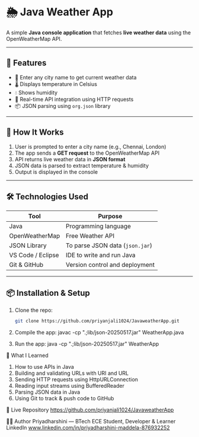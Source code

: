 # 🌦️ Java Weather App

A simple **Java console application** that fetches **live weather data** using the OpenWeatherMap API.

---

## 📌 Features

- 🔎 Enter any city name to get current weather data
- 🌡️ Displays temperature in Celsius
- 💧 Shows humidity
- 🔁 Real-time API integration using HTTP requests
- 📦 JSON parsing using `org.json` library

---

## 🚀 How It Works

1. User is prompted to enter a city name (e.g., Chennai, London)
2. The app sends a **GET request** to the OpenWeatherMap API
3. API returns live weather data in **JSON format**
4. JSON data is parsed to extract temperature & humidity
5. Output is displayed in the console

---

## 🛠️ Technologies Used

| Tool            | Purpose                         |
|-----------------|---------------------------------|
| Java            | Programming language            |
| OpenWeatherMap  | Free Weather API                |
| JSON Library    | To parse JSON data (`json.jar`) |
| VS Code / Eclipse | IDE to write and run Java     |
| Git & GitHub    | Version control and deployment  |

---

## 📦 Installation & Setup

1. Clone the repo:
   ```bash
   git clone https://github.com/priyanjali1024/JavaweatherApp.git

2. Compile the app:
javac -cp ".;lib/json-20250517.jar" WeatherApp.java

3. Run the app:
java -cp ".;lib/json-20250517.jar" WeatherApp

🧠 What I Learned

  1. How to use APIs in Java
  2. Building and validating URLs with URI and URL
  3. Sending HTTP requests using HttpURLConnection
  4. Reading input streams using BufferedReader
  5. Parsing JSON data in Java
  6. Using Git to track & push code to GitHub



🔗 Live Repository
    https://github.com/priyanjali1024/JavaweatherApp

👩‍💻 Author
Priyadharshini — BTech ECE Student, Developer & Learner
LinkedIn  www.linkedin.com/in/priyadharshini-maddela-876932252
